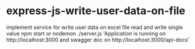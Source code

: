 # express-js-write-user-data-on-file
implement service for write user data on excel file
read and write single value
npm start or nodemon ./server.js 'Application is running on http://localhost:3000 and swagger doc on http://localhost:3000/api-docs'
